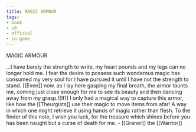 ```yaml
---
title: MAGIC ARMOUR
tags:
- book
- u8
- official
- in-game
---
```


MAGIC ARMOUR  
  
...I have barely the strength to write, my heart pounds and my legs can no longer hold me. I fear the desire to possess such wonderous magic has consumed my very soul for I have pursued it until I have not the strength to stand. [[Even]] now, as I lay here gasping my final breath, the armor taunts me, coming just close enough for me to see its beauty and then dancing away from my grasp.[[If]] I only had a magical way to capture this armor, like how the [[Theurgists]] use their magic to move items from afar! A way in which one might retrieve it using hands of magic rather than flesh. To the finder of this note, I wish you luck, for the treasure which shines before you has been naught but a curse of death for me. - [[Graner]] the [[Warrior]]  